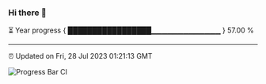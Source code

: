 ### Hi there 👋

⏳ Year progress { █████████████████▁▁▁▁▁▁▁▁▁▁▁▁▁ } 57.00 %

---

⏰ Updated on Fri, 28 Jul 2023 01:21:13 GMT

![Progress Bar CI](https://github.com/ZhaoGui/ZhaoGui/workflows/Progress%20Bar%20CI/badge.svg)
